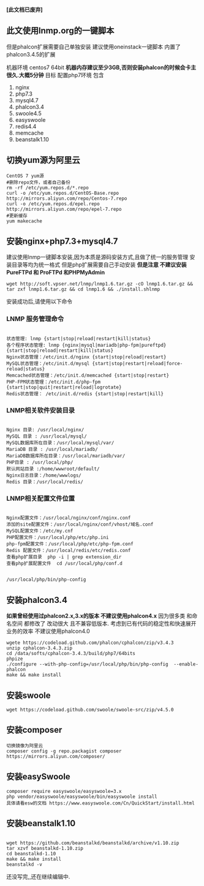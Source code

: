 **[此文档已废弃]**

## 此文使用lnmp.org的一键脚本
但是phalcon扩展需要自己单独安装
建议使用oneinstack一键脚本 内置了phalcon3.4.5的扩展



机器环境  centos7 64bit
**机器内存建议至少3GB,否则安装phalcon的时候会卡主很久.大概5分钟**
目标
配置php7环境
包含

1. nginx
2. php7.3
3. mysql4.7
4. phalcon3.4
5. swoole4.5
6. easyswoole
7. redis4.4
8. memcache
9. beanstalk1.10

## 切换yum源为阿里云
```
CentOS 7 yum源
#删除repo文件，或者自己备份
rm -rf /etc/yum.repos.d/*.repo 
curl -o /etc/yum.repos.d/CentOS-Base.repo http://mirrors.aliyun.com/repo/Centos-7.repo
curl -o /etc/yum.repos.d/epel.repo http://mirrors.aliyun.com/repo/epel-7.repo
#更新缓存
yum makecache 
```


## 安装nginx+php7.3+mysql4.7
建议使用lnmp一键脚本安装,因为本质是源码安装方式,且做了统一的服务管理 安装目录等均为统一格式
但是php扩展需要自己手动安装
**但是注意 不建议安装PureFTPd 和 ProFTPd 和PHPMyAdmin**
```
wget http://soft.vpser.net/lnmp/lnmp1.6.tar.gz -cO lnmp1.6.tar.gz && tar zxf lnmp1.6.tar.gz && cd lnmp1.6 && ./install.shlnmp
```
安装成功后,请使用以下命令
### LNMP 服务管理命令
```
  
状态管理: lnmp {start|stop|reload|restart|kill|status}  
各个程序状态管理: lnmp {nginx|mysql|mariadb|php-fpm|pureftpd} {start|stop|reload|restart|kill|status}  
Nginx状态管理：/etc/init.d/nginx {start|stop|reload|restart}  
MySQL状态管理：/etc/init.d/mysql {start|stop|restart|reload|force-reload|status}  
Memcached状态管理：/etc/init.d/memcached {start|stop|restart}  
PHP-FPM状态管理：/etc/init.d/php-fpm {start|stop|quit|restart|reload|logrotate}  
Redis状态管理： /etc/init.d/redis {start|stop|restart|kill}
```
### LNMP相关软件安装目录
```

Nginx 目录: /usr/local/nginx/
MySQL 目录 : /usr/local/mysql/
MySQL数据库所在目录：/usr/local/mysql/var/
MariaDB 目录 : /usr/local/mariadb/
MariaDB数据库所在目录：/usr/local/mariadb/var/
PHP目录 : /usr/local/php/
默认网站目录 :/home/wwwroot/default/
Nginx日志目录：/home/wwwlogs/
Redis 目录：/usr/local/redis/

```
### LNMP相关配置文件位置
```

Nginx配置文件：/usr/local/nginx/conf/nginx.conf
添加的site配置文件：/usr/local/nginx/conf/vhost/域名.conf
MySQL配置文件：/etc/my.cnf
PHP配置文件：/usr/local/php/etc/php.ini
php-fpm配置文件：/usr/local/php/etc/php-fpm.conf
Redis 配置文件：/usr/local/redis/etc/redis.conf
查看php扩展目录  php -i | grep extension_dir
查看php扩展配置文件  cd /usr/local/php/conf.d


/usr/local/php/bin/php-config
```
## 安装phalcon3.4
**如果曾经使用过phalcon2.x,3.x的版本  不建议使用phalcon4.x**
因为很多类 和命名空间 都修改了  改动很大
且不兼容低版本.
考虑到已有代码的稳定性和快速展开业务的效率 不建议使用phalcon4.0
````
wgete https://codeload.github.com/phalcon/cphalcon/zip/v3.4.3
unzip cphalcon-3.4.3.zip
cd /data/softs/cphalcon-3.4.3/build/php7/64bits
phpize
./configure --with-php-config=/usr/local/php/bin/php-config  --enable-phalcon
make && make install

````

## 安装swoole
```
wget https://codeload.github.com/swoole/swoole-src/zip/v4.5.0

```

## 安装composer
```
切换镜像为阿里云
composer config -g repo.packagist composer https://mirrors.aliyun.com/composer/
```

## 安装easySwoole

```
composer require easyswoole/easyswoole=3.x
php vendor/easyswoole/easyswoole/bin/easyswoole install
具体请看esw的文档 https://www.easyswoole.com/Cn/QuickStart/install.html
```


## 安装beanstalk1.10
```

wget https://github.com/beanstalkd/beanstalkd/archive/v1.10.zip
tar xzvf beanstalkd-1.10.zip
cd beanstalkd-1.10
make && make install
beanstalkd -v

```



还没写完,,还在继续编辑中.